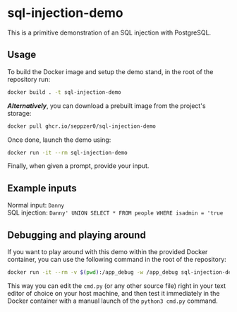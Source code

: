 # sql-injection-demo

This is a primitive demonstration of an SQL injection with PostgreSQL.

## Usage

To build the Docker image and setup the demo stand, in the root of the repository run:

```sh
docker build . -t sql-injection-demo
```

***Alternatively***, you can download a prebuilt image from the project's storage:

```sh
docker pull ghcr.io/seppzer0/sql-injection-demo
```

Once done, launch the demo using:

```sh
docker run -it --rm sql-injection-demo
```

Finally, when given a prompt, provide your input.

## Example inputs

Normal input: `Danny`<br>
SQL injection: `Danny' UNION SELECT * FROM people WHERE isadmin = 'true`

## Debugging and playing around

If you want to play around with this demo within the provided Docker container, you can use the following command in the root of the repository:

```sh
docker run -it --rm -v $(pwd):/app_debug -w /app_debug sql-injection-demo /bin/sh -c "pg_ctl start && /bin/sh"
```

This way you can edit the `cmd.py` (or any other source file) right in your text editor of choice on your host machine, and then test it immediately in the Docker container with a manual launch of the `python3 cmd.py` command.

